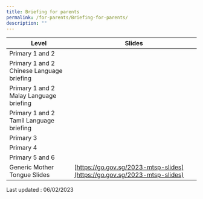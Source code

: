 ```yaml
---
title: Briefing for parents
permalink: /for-parents/Briefing-for-parents/
description: ""
---
```

| Level | Slides | 
| -------- | -------- | 
| Primary 1 and 2 | [](/files/SBPS%20P1%20and%20P2%20Briefing%20for%20Parents%202023.pdf)|
| Primary 1 and 2 Chinese Language briefing | |
| Primary 1 and 2 Malay Language briefing | |
|  Primary 1 and 2 Tamil Language briefing | |
| Primary 3 | |
| Primary 4 | |
Primary 5 and 6 | |
| Generic Mother Tongue Slides      | [https://go.gov.sg/2023-mtsp-slides](https://go.gov.sg/2023-mtsp-slides)     | 






Last updated : 06/02/2023